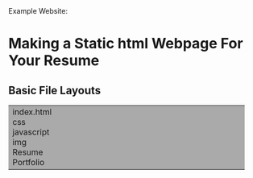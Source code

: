 <!DOCTYPE html>
<html>
<body>
<span>Example Website:<a href="rurikoimai.com"></a></span>
<h1>Making a Static html Webpage For Your Resume</h1>
<h2>Basic File Layouts</h2>

<table width="100%" border="0">
  <tr valign="top">
    <td bgcolor="#aaa" width="20%">
	index.html<br>
	css<br>
	javascript<br>
	img<br>
	Resume<br>
	Portfolio<br>
      </td>
   </tr>
</table>

</body>
</html> 
